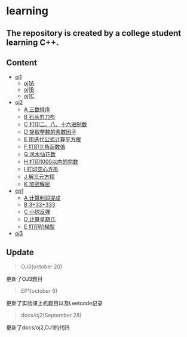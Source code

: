 # learning 

The repository is created by a college student learning C++. 
---
## Content
- [oj1](docs/oj1.md)
   - [oj1A](docs/oj1.md/##A)
   - [oj1B](docs/oj1.md/##B)
   - [oj1C](docs/oj1.md/##C)
- [oj2](oj2)
   - [A 三数排序](docs/oj2.md/##A)
   - [B 石头剪刀布](docs/oj2.md/##B)
   - [C 打印二、八、十六进制数](docs/oj2.md/##C)
   - [D 提取整数的素数因子](docs/oj2.md/##D)
   - [E 用迭代公式计算平方根](docs/oj2.md/##E)
   - [F 打印三角函数值](docs/oj2.md/##F)
   - [G 求水仙花数](docs/oj2.md/##G)
   - [H 打印1000以内的完数](docs/oj2.md/##H)
   - [I 打印空心方形](docs/oj2.md/##I)
   - [J 解三元方程](docs/oj2.md/##J)
   - [K 加密解密](docs/oj2.md/##K)
- [ep1](docs/ep1.md)
   - [A 计算利润提成](docs/ep1.md/##A)
   - [B 3+33+333](docs/ep1.md/##B)
   - [C 小球反弹](docs/ep1.md/##C)
   - [D 计算星期几](docs/ep1.md/##D)
   - [E 打印阶梯型](docs/ep1.md/##E)
- [oj3](docs/oj3.md)
## Update
>OJ3(october 20) 
 
更新了OJ3题目
>EP1(october 6) 
 
更新了实验课上机题目以及Leetcode记录 
>docs/oj2(September 28) 
 
 更新了docs/oj2,OJ1的代码 

